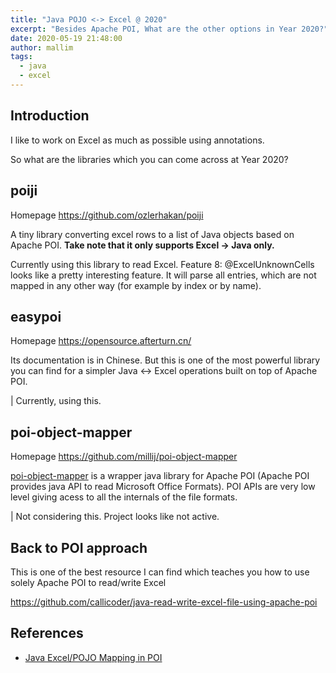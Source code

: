 ```yaml
---
title: "Java POJO <-> Excel @ 2020"
excerpt: "Besides Apache POI, What are the other options in Year 2020?"
date: 2020-05-19 21:48:00
author: mallim
tags:
  - java
  - excel
---
```


## Introduction

I like to work on Excel as much as possible using annotations. 

So what are the libraries which you can come across at Year 2020?

## poiji

Homepage https://github.com/ozlerhakan/poiji

 A tiny library converting excel rows to a list of Java objects based on Apache POI.
 **Take note that it only supports Excel -> Java only.**

Currently using this library to read Excel. Feature 8: @ExcelUnknownCells looks like a pretty interesting feature. It will parse all entries, which are not mapped in any other way (for example by index or by name).

## easypoi

Homepage https://opensource.afterturn.cn/

Its documentation is in Chinese. But this is one of the most powerful library you can find for a simpler Java <-> Excel operations built 
on top of Apache POI.

| Currently, using this.

 ## poi-object-mapper

 Homepage https://github.com/millij/poi-object-mapper

 [poi-object-mapper](https://github.com/millij/poi-object-mapper) is a wrapper java library for Apache POI (Apache POI provides java API to read Microsoft Office Formats). POI APIs are very low level giving acess to all the internals of the file formats.

 | Not considering this. Project looks like not active.

 ## Back to POI approach

This is one of the best resource I can find which teaches you how to use solely Apache POI to read/write Excel

 https://github.com/callicoder/java-read-write-excel-file-using-apache-poi

 ## References

 * [Java Excel/POJO Mapping in POI](https://stackoverflow.com/questions/58981017/java-excel-pojo-mapping-in-poi)
